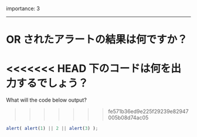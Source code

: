 importance: 3

---

# OR されたアラートの結果は何ですか？

<<<<<<< HEAD
下のコードは何を出力するでしょう？
=======
What will the code below output?
>>>>>>> fe571b36ed9e225f29239e82947005b08d74ac05

```js
alert( alert(1) || 2 || alert(3) );
```
